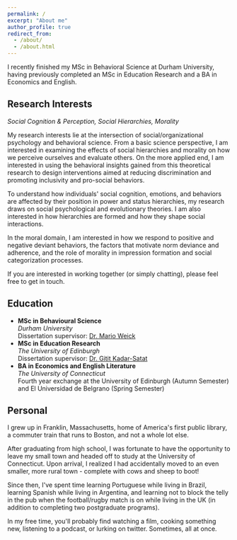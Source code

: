 ```yaml
---
permalink: /
excerpt: "About me"
author_profile: true
redirect_from: 
  - /about/
  - /about.html
---
```


I recently finished my MSc in Behavioral Science at Durham University, having previously completed an MSc in Education Research and a BA in Economics and English. 

## Research Interests

*Social Cognition & Perception, Social Hierarchies, Morality*

My research interests lie at the intersection of social/organizational psychology and behavioral science. From a basic science perspective, I am interested in examining the effects of social hierarchies and morality on how we perceive ourselves and evaluate others. On the more applied end, I am interested in using the behavioral insights gained from this theoretical research to design interventions aimed at reducing discrimination and promoting inclusivity and pro-social behaviors. 

To understand how individuals' social cognition, emotions, and behaviors are affected by their position in power and status hierarchies, my research draws on social psychological and evolutionary theories. I am also interested in how hierarchies are formed and how they shape social interactions.

In the moral domain, I am interested in how we respond to positive and negative deviant behaviors, the factors that motivate norm deviance and adherence, and the role of morality in impression formation and social categorization processes.

If you are interested in working together (or simply chatting), please feel free to get in touch.

## Education

- **MSc in Behavioural Science**  
  *Durham University*  
  Dissertation supervisor: [Dr. Mario Weick](https://www.dur.ac.uk/directory/profile/?id=17402)
- **MSc in Education Research**  
 *The University of Edinburgh*  
  Dissertation supervisor: [Dr. Gitit Kadar-Satat](https://warwick.ac.uk/fac/sci/psych/people/kadar-satat/)
- **BA in Economics and English Literature**  
  *The University of Connecticut*  
  Fourth year exchange at the University of Edinburgh (Autumn Semester) and El Universidad de Belgrano (Spring Semester)

## Personal

I grew up in Franklin, Massachusetts, home of America's first public library, a commuter train that runs to Boston, and not a whole lot else. 

After graduating from high school, I was fortunate to have the opportunity to leave my small town and headed off to study at the University of Connecticut. Upon arrival, I realized I had accidentally moved to an even smaller, more rural town - complete with cows and sheep to boot!

Since then, I've spent time learning Portuguese while living in Brazil, learning Spanish while living in Argentina, and learning not to block the telly in the pub when the football/rugby match is on while living in the UK (in addition to completing two postgraduate programs).

In my free time, you'll probably find watching a film, cooking something new, listening to a podcast, or lurking on twitter. Sometimes, all at once.
